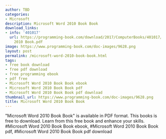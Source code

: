 ```yaml
---
author: TBD
categories:
- Microsoft
description: Microsoft Word 2010 Book Book
download_links:
- info: '401017'
  url: https://programming-book.com/download/2017/ComputerBooks/401017/Microsoft Word
    2010 Book.pdf
image: https://www.programming-book.com/doc-images/9628.png
layout: post
permalink: /microsoft-word-2010-book-book.html
tags:
- free book download
- free pdf download
- free programming ebook
- pdf free
- Microsoft Word 2010 Book Book ebook
- Microsoft Word 2010 Book Book pdf
- Microsoft Word 2010 Book Book pdf download
thumbnail_url: https://www.programming-book.com/doc-images/9628.png
title: Microsoft Word 2010 Book Book
---
```


 
<div class="item-desc text-justify">
  "Microsoft Word 2010 Book Book" is available in PDF format. This books is free to download. Learn from this free book and enhance your skills.
  <br>
  #Microsoft Word 2010 Book Book ebook, #Microsoft Word 2010 Book Book pdf, #Microsoft Word 2010 Book Book pdf download
</div>
